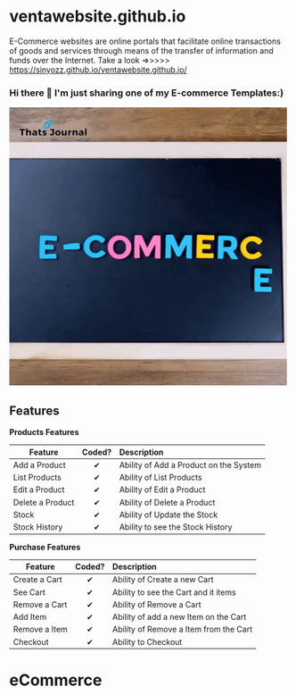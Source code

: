 # ventawebsite.github.io
 E-Commerce websites are online portals that facilitate online transactions of goods and services through means of the transfer of information and funds over the Internet.
 Take a look  =>>>>> https://sinyozz.github.io/ventawebsite.github.io/


### Hi there 👋 I'm just sharing one of my E-commerce Templates:) 

![gif from nerdy.dev](https://raw.githubusercontent.com/sinyozz/ventawebsite.github.io/667119960a1f4ed93e7e8a48509c4d270a15eae1/images/estore-eshop.gif)



## Features

<b>Products Features</b>

| Feature  |  Coded?       | Description  |
|----------|:-------------:|:-------------|
| Add a Product | &#10004; | Ability of Add a Product on the System |
| List Products | &#10004; | Ability of List Products |
| Edit a Product | &#10004; | Ability of Edit a Product |
| Delete a Product | &#10004; | Ability of Delete a Product |
| Stock | &#10004; | Ability of Update the Stock |
| Stock History | &#10004; | Ability to see the Stock History |

<b>Purchase Features</b>

| Feature  |  Coded?       | Description  |
|----------|:-------------:|:-------------|
| Create a Cart | &#10004; | Ability of Create a new Cart |
| See Cart | &#10004; | Ability to see the Cart and it items |
| Remove a Cart | &#10004; | Ability of Remove a Cart |
| Add Item | &#10004; | Ability of add a new Item on the Cart |
| Remove a Item | &#10004; | Ability of Remove a Item from the Cart |
| Checkout | &#10004; | Ability to Checkout |

# eCommerce
